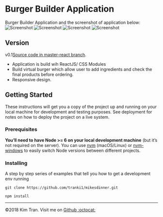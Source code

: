 # Burger Builder Application

Burger Builder Application and the screenshot of application below:
![Screenshot](./asset/screenshots/mobileVersion.png)
![Screenshot](./asset/screenshots/mobileVersion2.png)
![Screenshot](./asset/screenshots/desktopVersion.png)
![Screenshot](./asset/screenshots/desktopVersion2.png)
## Version
v0.1<a href="https://github.com/tranki1/mikesdinner/releases/tag/v0.1">Source code in master-react branch</a>.
* Application is build wih ReactJS/ CSS Modules
* Build virtual burger which allow user to add ingredients and check the final products before ordering.
* Responsive design.


## Getting Started

These instructions will get you a copy of the project up and running on your local machine for development and testing purposes. See deployment for notes on how to deploy the project on a live system.

### Prerequisites

**You’ll need to have Node >= 6 on your local development machine** (but it’s not required on the server). You can use [nvm](https://github.com/creationix/nvm#installation) (macOS/Linux) or [nvm-windows](https://github.com/coreybutler/nvm-windows#node-version-manager-nvm-for-windows) to easily switch Node versions between different projects.

### Installing

A step by step series of examples that tell you how to get a development env running

```
git clone https://github.com/tranki1/mikesdinner.git

npm install
```
---
©2018 Kim Tran. Visit me on <a href="https://github.com/tranki1/">Github :octocat:</a> 